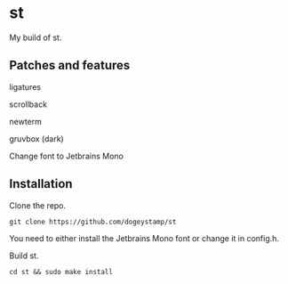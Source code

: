 # st
My build of st.
## Patches and features
ligatures

scrollback

newterm

gruvbox (dark)

Change font to Jetbrains Mono
## Installation
Clone the repo.

`git clone https://github.com/dogeystamp/st`

You need to either install the Jetbrains Mono font or change it in config.h.

Build st.

`cd st && sudo make install`
